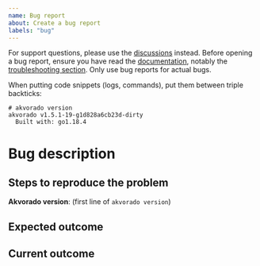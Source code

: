 ```yaml
---
name: Bug report
about: Create a bug report
labels: "bug"
---
```


For support questions, please use the [discussions][] instead. Before
opening a bug report, ensure you have read the [documentation][],
notably the [troubleshooting section][]. Only use bug reports for
actual bugs.

[documentation]: https://demo.akvorado.net/docs/intro
[troubleshooting section]: https://demo.akvorado.net/docs/troubleshooting
[discussions]: https://github.com/akvorado/akvorado/discussions

When putting code snippets (logs, commands), put them between triple
backticks:

```
# akvorado version
akvorado v1.5.1-19-g1d828a6cb23d-dirty
  Built with: go1.18.4
```

# Bug description

## Steps to reproduce the problem

**Akvorado version**: (first line of `akvorado version`)

<!-- Include steps to reproduce the problem -->

## Expected outcome

<!-- What is the expected result -->

## Current outcome

<!-- What did you get instead -->

